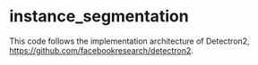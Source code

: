 # instance_segmentation
This code follows the implementation architecture of Detectron2, https://github.com/facebookresearch/detectron2.
